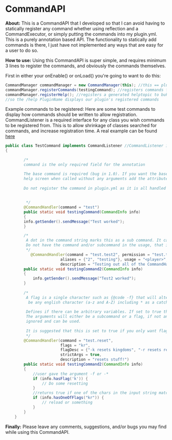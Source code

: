CommandAPI 
==========
__About:__ This is a CommandAPI that I developed so that I can avoid having to statically register any command whether using reflection and a CommandExecutor, or simply putting the commands into my plugin.yml. This is a purely annotation based API.  The functionality to statically add commands is there, I just have not implemented any ways that are easy for a user to do so. 

__How to use:__ Using this CommandAPI is super simple, and requires minimum 3 lines to register the commands, and obviously the commands themselves.

First in either your onEnable() or onLoad() you're going to want to do this:
```java
CommandManager commandManager = new CommandManager(this); //this == plugin instance
commandManager.registerCommands(testingCommand); //registers commands from anywhere in the plugin jar
commandManager.registerHelp(); //registers a generated helptopic to bukkit
//so the /help PluginName displays our plugin's registered commands
```

Example commands to be registered: Here are some test commands to display how commands should be written to allow registration.  CommandListener is a required interface for any class you wish commands to be registered from.  This is to allow shrinkage of classes searched for commands, and increase registration time.
A real example can be found [here](https://gist.github.com/kh498/45af9f07ec6884c259a84687c788786a)
```java
public class TestCommand implements CommandListener //CommandListener is required
{

        /*
        command is the only required field for the annotation

        The base command is required (bug in 1.0). If you want the base command to display the
        help screen when called without any arguments add the attribute values "strictArgs = true" and "max = 0"
    
        Do not register the command in plugin.yml as it is all handled by this API!
        
        
         */
        @CommandHandler(command = "test")
        public static void testingCommand(CommandInfo info)
        {
        info.getSender().sendMessage("Test worked");
        }

        /* 
         A dot in the command string marks this as a sub command. It can go infinitely deep. 
         Do not have the command and/or subcommand in the usage, that is built in.
         */
           @CommandHandler(command = "test.test2", permission = "test.test2", noPermission = "No access!",
                        aliases = {"2", "testing"}, usage = "<player>",
                        description = "Testing out all of the CommandHandler's attribute values")
        public static void testingCommand2(CommandInfo info)
        {
            info.getSender().sendMessage("Test2 worked");
        }
        
        /*
         A flag is a single character such as {@code -f} that will alter the behaviour of the command. flags can only
          be any english character (a-z and A-Z) including * as a catch all.
         
         Defines if there can be arbitrary variables. If set to true the command cannot have any unknown variables.
         The arguments will either be a subcommand or a flag, if not an error is thrown. This means that flags are
         ignored and can be used.
     
         It is suggested that this is set to true if you only want flags as arguments.
         */
        @CommandHandler(command = "test.reset",
                        flags = "kr",
                        flagDesc = {"-k resets kingdoms", "-r resets reficules"},
                        strictArgs = true,
                        description = "resets stuff!")
        public static void testingCommand2(CommandInfo info)
        {
            //user gave the argument -f or -*
            if (info.hasFlag('k')) {
                // Do some resetting
            }
            //returns true if one of the chars in the input string matches one of the flags the user gave
            if (info.hasOneOfFlags("kr")) {
                // reload or something
            }
        }
    }
```

__Finally:__ Please leave any comments, suggestions, and/or bugs you may find while using this CommandAPI.
